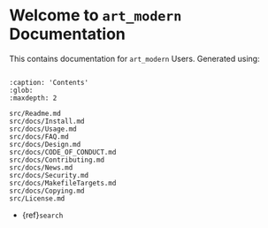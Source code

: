# Welcome to `art_modern` Documentation

This contains documentation for `art_modern` Users. Generated using:

```{include} src/versions.md
```

```{toctree}
:caption: 'Contents'
:glob:
:maxdepth: 2

src/Readme.md
src/docs/Install.md
src/docs/Usage.md
src/docs/FAQ.md
src/docs/Design.md
src/docs/CODE_OF_CONDUCT.md
src/docs/Contributing.md
src/docs/News.md
src/docs/Security.md
src/docs/MakefileTargets.md
src/docs/Copying.md
src/License.md
```

- {ref}`search`

